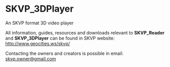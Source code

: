 # SKVP_3DPlayer
An SKVP format 3D video player


All information, guides, resources and downloads relevant to **SKVP_Reader** and **SKVP_3DPlayer** can be found in SKVP website: http://www.geocities.ws/skvp/

Contacting the owners and creators is possible in email: skvp.owner@gmail.com

